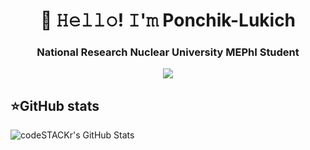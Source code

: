 <h1 align="center">👋 𝙷𝚎𝚕𝚕𝚘! 𝙸'𝚖 Ponchik-Lukich</h1>

<h3 align="center">National Research Nuclear University MEPhI Student</h3>
<p align="center">
 <a href="https://tlgg.ru/artemii_lukich"><img src="https://img.shields.io/badge/-Telegram-blue?style=flat&logo=Telegram&logoColor=white" /></a>
</p>

<summary><h2><b>⭐GitHub stats</b></h2></summary>
  <p>
   <img alt="codeSTACKr's GitHub Stats" src="https://github-readme-stats.vercel.app/api?username=Ponchik-Lukich&show_icons=true&theme=dark" />
  </p>
